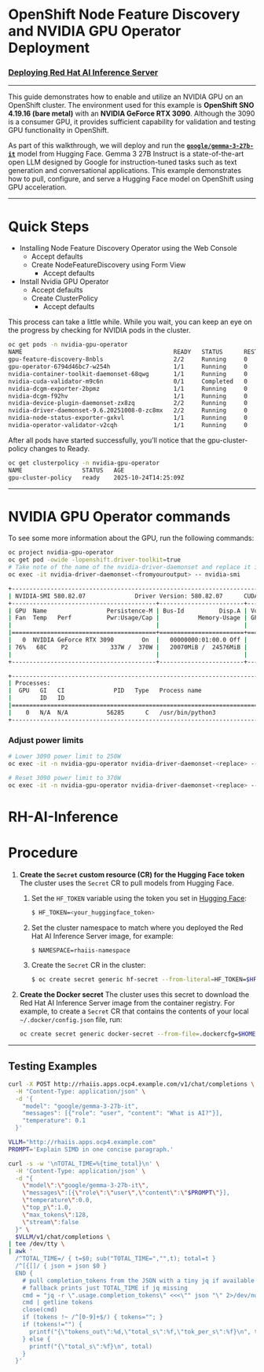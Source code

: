 # OpenShift Node Feature Discovery and NVIDIA GPU Operator Deployment
### [Deploying Red Hat AI Inference Server](https://docs.redhat.com/en/documentation/red_hat_ai_inference_server/3.2/html-single/deploying_red_hat_ai_inference_server_in_openshift_container_platform/index#idm140531502886512)

---

This guide demonstrates how to enable and utilize an NVIDIA GPU on an OpenShift cluster.
The environment used for this example is **OpenShift SNO 4.19.16 (bare metal)** with an **NVIDIA GeForce RTX 3090**.
Although the 3090 is a consumer GPU, it provides sufficient capability for validation and testing GPU functionality in OpenShift.

As part of this walkthrough, we will deploy and run the **[`google/gemma-3-27b-it`](https://huggingface.co/google/gemma-3-27b-it)** model from Hugging Face.
Gemma 3 27B Instruct is a state-of-the-art open LLM designed by Google for instruction-tuned tasks such as text generation and conversational applications.
This example demonstrates how to pull, configure, and serve a Hugging Face model on OpenShift using GPU acceleration.

---

# Quick Steps

- Installing Node Feature Discovery Operator using the Web Console
  - Accept defaults
  - Create NodeFeatureDiscovery using Form View
    - Accept defaults
- Install Nvidia GPU Operator
  - Accept defaults
  - Create ClusterPolicy 
    - Accept defaults

This process can take a little while. While you wait, you can keep an eye on the progress by checking for NVIDIA pods in the cluster.
```bash
oc get pods -n nvidia-gpu-operator
NAME                                           READY   STATUS      RESTARTS   AGE
gpu-feature-discovery-8nbls                    2/2     Running     0          26h
gpu-operator-6794d46bc7-w254h                  1/1     Running     0          5d
nvidia-container-toolkit-daemonset-68qwg       1/1     Running     0          26h
nvidia-cuda-validator-m9c6n                    0/1     Completed   0          26h
nvidia-dcgm-exporter-2bpmz                     1/1     Running     0          26h
nvidia-dcgm-f92hv                              1/1     Running     0          26h
nvidia-device-plugin-daemonset-zx8zq           2/2     Running     0          26h
nvidia-driver-daemonset-9.6.20251008-0-zc8mx   2/2     Running     0         4d23h
nvidia-node-status-exporter-gxkvl              1/1     Running     0          4d23h
nvidia-operator-validator-v2cqh                1/1     Running     0          26h
```
After all pods have started successfully, you’ll notice that the gpu-cluster-policy changes to Ready.
```bash
oc get clusterpolicy -n nvidia-gpu-operator
NAME                 STATUS   AGE
gpu-cluster-policy   ready    2025-10-24T14:25:09Z
```

---
# NVIDIA GPU Operator commands

To see some more information about the GPU, run the following commands:

```bash
oc project nvidia-gpu-operator
oc get pod -owide -lopenshift.driver-toolkit=true
# Take note of the name of the nvidia-driver-daemonset and replace it in the following command
oc exec -it nvidia-driver-daemonset-<fromyouroutput> -- nvidia-smi
```

```bash
+-----------------------------------------------------------------------------------------+
| NVIDIA-SMI 580.82.07              Driver Version: 580.82.07      CUDA Version: 13.0     |
+-----------------------------------------+------------------------+----------------------+
| GPU  Name                 Persistence-M | Bus-Id          Disp.A | Volatile Uncorr. ECC |
| Fan  Temp   Perf          Pwr:Usage/Cap |           Memory-Usage | GPU-Util  Compute M. |
|                                         |                        |               MIG M. |
|=========================================+========================+======================|
|   0  NVIDIA GeForce RTX 3090        On  |   00000000:01:00.0 Off |                  N/A |
| 76%   68C    P2            337W /  370W |   20070MiB /  24576MiB |    100%      Default |
|                                         |                        |                  N/A |
+-----------------------------------------+------------------------+----------------------+

+-----------------------------------------------------------------------------------------+
| Processes:                                                                              |
|  GPU   GI   CI              PID   Type   Process name                        GPU Memory |
|        ID   ID                                                               Usage      |
|=========================================================================================|
|    0   N/A  N/A           56285      C   /usr/bin/python3                      20060MiB |
+-----------------------------------------------------------------------------------------+
```

### Adjust power limits
```bash
# Lower 3090 power limit to 250W
oc exec -it -n nvidia-gpu-operator nvidia-driver-daemonset-<replace> -- nvidia-smi -pl 250

# Reset 3090 power limit to 370W
oc exec -it -n nvidia-gpu-operator nvidia-driver-daemonset-<replace> -- nvidia-smi -pl 370
```

# RH-AI-Inference

# Procedure

1. **Create the `Secret` custom resource (CR) for the Hugging Face token**
   The cluster uses the `Secret` CR to pull models from Hugging Face.

   1. Set the `HF_TOKEN` variable using the token you set in [Hugging Face](https://huggingface.co/settings/tokens):

      ```bash
      $ HF_TOKEN=<your_huggingface_token>
      ```

   2. Set the cluster namespace to match where you deployed the Red Hat AI Inference Server image, for example:

      ```bash
      $ NAMESPACE=rhaiis-namespace
      ```

   3. Create the `Secret` CR in the cluster:

      ```bash
      $ oc create secret generic hf-secret --from-literal=HF_TOKEN=$HF_TOKEN -n $NAMESPACE
      ```

2. **Create the Docker secret**
   The cluster uses this secret to download the Red Hat AI Inference Server image from the container registry.
   For example, to create a `Secret` CR that contains the contents of your local `~/.docker/config.json` file, run:

   ```bash
   oc create secret generic docker-secret --from-file=.dockercfg=$HOME/.docker/config.json --type=kubernetes.io/dockercfg -n rhaiis-namespace
   ```

---



## Testing Examples

```bash
curl -X POST http://rhaiis.apps.ocp4.example.com/v1/chat/completions \
  -H "Content-Type: application/json" \
  -d '{
    "model": "google/gemma-3-27b-it",
    "messages": [{"role": "user", "content": "What is AI?"}],
    "temperature": 0.1
  }'
```

```bash
VLLM="http://rhaiis.apps.ocp4.example.com"
PROMPT='Explain SIMD in one concise paragraph.'

curl -s -w '\nTOTAL_TIME=%{time_total}\n' \
  -H 'Content-Type: application/json' \
  -d "{
    \"model\":\"google/gemma-3-27b-it\",
    \"messages\":[{\"role\":\"user\",\"content\":\"$PROMPT\"}],
    \"temperature\":0.0,
    \"top_p\":1.0,
    \"max_tokens\":128,
    \"stream\":false
  }" \
  $VLLM/v1/chat/completions \
| tee /dev/tty \
| awk '
  /^TOTAL_TIME=/ { t=$0; sub("TOTAL_TIME=","",t); total=t }
  /^[{[]/ { json = json $0 }
  END {
    # pull completion_tokens from the JSON with a tiny jq if available
    # fallback prints just TOTAL_TIME if jq missing
    cmd = "jq -r \".usage.completion_tokens\" <<<\"" json "\" 2>/dev/null"
    cmd | getline tokens
    close(cmd)
    if (tokens !~ /^[0-9]+$/) { tokens=""; }
    if (tokens!="") {
      printf("{\"tokens_out\":%d,\"total_s\":%f,\"tok_per_s\":%f}\n", tokens, total, (tokens/total))
    } else {
      printf("{\"total_s\":%f}\n", total)
    }
  }'
```


